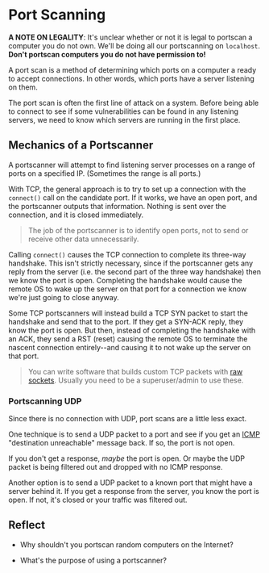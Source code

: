 # Port Scanning

**A NOTE ON LEGALITY**: It's unclear whether or not it is legal to
portscan a computer you do not own. We'll be doing all our portscanning
on `localhost`. **Don't portscan computers you do not have permission
to!**

A port scan is a method of determining which ports on a computer a ready
to accept connections. In other words, which ports have a server
listening on them.

The port scan is often the first line of attack on a system. Before
being able to connect to see if some vulnerabilities can be found in any
listening servers, we need to know which servers are running in the
first place.

## Mechanics of a Portscanner

A portscanner will attempt to find listening server processes on a range
of ports on a specified IP. (Sometimes the range is all ports.)

With TCP, the general approach is to try to set up a connection with the
`connect()` call on the candidate port. If it works, we have an open
port, and the portscanner outputs that information. Nothing is sent over
the connection, and it is closed immediately.

> The job of the portscanner is to identify open ports, not to send or
> receive other data unnecessarily.

Calling `connect()` causes the TCP connection to complete its three-way
handshake. This isn't strictly necessary, since if the portscanner gets
any reply from the server (i.e. the second part of the three way
handshake) then we know the port is open. Completing the handshake would
cause the remote OS to wake up the server on that port for a connection
we know we're just going to close anyway.

Some TCP portscanners will instead build a TCP SYN packet to start the
handshake and send that to the port. If they get a SYN-ACK reply, they
know the port is open. But then, instead of completing the handshake
with an ACK, they send a RST (reset) causing the remote OS to terminate
the nascent connection entirely--and causing it to not wake up the
server on that port.

> You can write software that builds custom TCP packets with [raw
> sockets](https://en.wikipedia.org/wiki/Network_socket#Types). Usually
> you need to be a superuser/admin to use these.

### Portscanning UDP

Since there is no connection with UDP, port scans are a little less
exact.

One technique is to send a UDP packet to a port and see if you get an
[ICMP](https://en.wikipedia.org/wiki/Internet_Control_Message_Protocol)
"destination unreachable" message back. If so, the port is not open.

If you don't get a response, _maybe_ the port is open. Or maybe the UDP
packet is being filtered out and dropped with no ICMP response.

Another option is to send a UDP packet to a known port that might have a
server behind it. If you get a response from the server, you know the
port is open. If not, it's closed or your traffic was filtered out.

## Reflect

* Why shouldn't you portscan random computers on the Internet?

* What's the purpose of using a portscanner?
